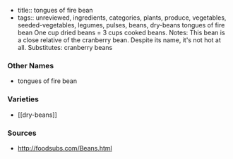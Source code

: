 - title:: tongues of fire bean
- tags:: unreviewed, ingredients, categories, plants, produce, vegetables, seeded-vegetables, legumes, pulses, beans, dry-beans
tongues of fire bean One cup dried beans = 3 cups cooked beans. Notes: This bean is a close relative of the cranberry bean. Despite its name, it's not hot at all. Substitutes: cranberry beans

### Other Names

* tongues of fire bean

### Varieties

* [[dry-beans]]

### Sources
* http://foodsubs.com/Beans.html
